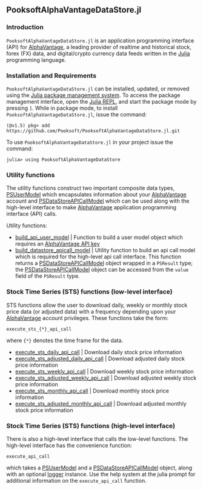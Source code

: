 ## PooksoftAlphaVantageDataStore.jl

### Introduction
``PooksoftAlphaVantageDataStore.jl`` is an application programming interface (API) for [AlphaVantage](https://www.alphavantage.co), a leading provider of realtime and historical stock, forex (FX) data, and digital/crypto currency data feeds written in the [Julia](https://julialang.org) programming language.

### Installation and Requirements
``PooksoftAlphaVantageDataStore.jl`` can be installed, updated, or removed using the [Julia package management system](https://docs.julialang.org/en/v1/stdlib/Pkg/). To access the package management interface, open the [Julia REPL](https://docs.julialang.org/en/v1/stdlib/REPL/), and start the package mode by pressing `]`.
While in package mode, to install ``PooksoftAlphaVantageDataStore.jl``, issue the command:

    (@v1.5) pkg> add https://github.com/Pooksoft/PooksoftAlphaVantageDataStore.jl.git

To use ``PooksoftAlphaVantageDataStore.jl`` in your project issue the command:

    julia> using PooksoftAlphaVantageDataStore

### Utility functions
The utility functions construct two important composite data types, [PSUserModel](https://github.com/Pooksoft/PooksoftAlphaVantageDataStore.jl/blob/master/src/base/Types.jl) which encapsulates information about your [AlphaVantage](https://www.alphavantage.co) account and [PSDataStoreAPICallModel](https://github.com/Pooksoft/PooksoftAlphaVantageDataStore.jl/blob/master/src/base/Types.jl) which can be used along with the high-level interface to make [AlphaVantage](https://www.alphavantage.co) application programming interface (API) calls. 

Utility functions:
* [build_api_user_model](https://github.com/Pooksoft/PooksoftAlphaVantageDataStore.jl/blob/master/src/base/User.jl) | Function to build a user model object which requires an [AlphaVantage API key](https://www.alphavantage.co/support/#api-key)
* [build_datastore_apicall_model](https://github.com/Pooksoft/PooksoftAlphaVantageDataStore.jl/blob/master/src/base/Datastore.jl) | Utility function to build an api call model which is required for the high-level api call interface. This function returns a [PSDataStoreAPICallModel](https://github.com/Pooksoft/PooksoftAlphaVantageDataStore.jl/blob/master/src/base/Types.jl) object wrapped in a ``PSResult`` type; the [PSDataStoreAPICallModel](https://github.com/Pooksoft/PooksoftAlphaVantageDataStore.jl/blob/master/src/base/Types.jl) object can be accessed from the ``value`` field of the ``PSResult`` type. 

### Stock Time Series (STS) functions (low-level interface)
STS functions allow the user to download daily, weekly or monthly stock price data (or adjusted data) with a frequency depending upon your [AlphaVantage](https://www.alphavantage.co/support/#support) account privileges. These functions take the form:

    execute_sts_{*}_api_call

where `{*}` denotes the time frame for the data.

* [execute_sts_daily_api_call](https://github.com/Pooksoft/PooksoftAlphaVantageDataStore.jl/blob/master/src/sts/STSDaily.jl) | Download daily stock price information 
* [execute_sts_adjusted_daily_api_call](https://github.com/Pooksoft/PooksoftAlphaVantageDataStore.jl/blob/master/src/sts/STSDaily.jl) | Download adjusted daily stock price information
* [execute_sts_weekly_api_call](https://github.com/Pooksoft/PooksoftAlphaVantageDataStore.jl/blob/master/src/sts/STSWeekly.jl) | Download weekly stock price information  
* [execute_sts_adjusted_weekly_api_call](https://github.com/Pooksoft/PooksoftAlphaVantageDataStore.jl/blob/master/src/sts/STSWeekly.jl) | Download adjusted weekly stock price information
* [execute_sts_monthly_api_call](https://github.com/Pooksoft/PooksoftAlphaVantageDataStore.jl/blob/master/src/sts/STSMonthly.jl) | Download monthly stock price information  
* [execute_sts_adjusted_monthly_api_call](https://github.com/Pooksoft/PooksoftAlphaVantageDataStore.jl/blob/master/src/sts/STSMonthly.jl) | Download adjusted monthly stock price information

### Stock Time Series (STS) functions (high-level interface)
There is also a high-level interface that calls the low-level functions. The high-level interface has the convenience function:

    execute_api_call

which takes a [PSUserModel](https://github.com/Pooksoft/PooksoftAlphaVantageDataStore.jl/blob/master/src/base/Types.jl) and a [PSDataStoreAPICallModel](https://github.com/Pooksoft/PooksoftAlphaVantageDataStore.jl/blob/master/src/base/Types.jl) object, along with an optional [logger](https://github.com/kmsquire/Logging.jl) instance. Use the help system at the julia prompt for additional information on the ``execute_api_call`` function. 
